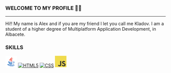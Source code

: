### WELCOME TO MY PROFILE 🙌🏼
---------------------------------------------
Hi!! My name is Alex and if you are my friend I let you call me Kladov. 
I am a student of a higher degree of Multiplatform Application Development, in Albacete.


### SKILLS
<a href="https://developer.mozilla.org/en-US/docs/Glossary/java" target="_blanl" rel="noreferrer"><img src="https://github.com/kladoov/kladoov/blob/main/img/java.png" width="36" height="36" alt="CSS"/></a>
<a href="https://developer.mozilla.org/en-US/docs/Glossary/HTML5" target="_blank" rel="noreferrer"><img src="https://raw.githubusercontent.com/danielcranney/readme-generator/main/public/icons/skills/html5-colored.svg" width="36" height="36" alt="HTML5" /></a>
<a href="https://developer.mozilla.org/en-US/docs/Glossary/CSS" target="_blanl" rel="noreferrer"><img src="https://raw.githubusercontent.com/danielcranney/readme-generator/main/public/icons/skills/css3-colored.svg" width="36" height="36" alt="CSS"/></a>
<a href="https://developer.mozilla.org/en-US/docs/Glossary/javaScript" target="_blank" rel="noreferrer"><img src="https://github.com/kladoov/kladoov/blob/main/img/JavaScript.png" width="36" height="36" alt="CSS"/></a>

